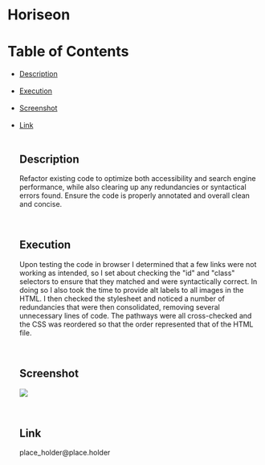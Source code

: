 <h1>Horiseon</h1>
  <p>
  <h1>Table of Contents</h1>
  <p>
    <ul>
      <li>
        <a href=#description>Description</a>
      </li>
    <br>
      <li>
        <a href=#execution>Execution</a>
      </li>
    <br>
      <li>
        <a href=#screenshot>Screenshot</a>
      </li>
    <br>
      <li>
        <a href=#link>Link</a>
      </li>
    <br>

   <div id="description">
    <h2>Description</h2>
      <p>
      Refactor existing code to optimize both accessibility and search engine performance, while also clearing up any redundancies or syntactical errors
      found. Ensure the code is properly annotated and overall clean and concise.
   </div>
   <br>
   <div id="execution">
    <h2>Execution</h2>
      <p>
      Upon testing the code in browser I determined that a few links were not working as intended, so I set about checking the "id" and "class" selectors to ensure
      that they matched and were syntactically correct. In doing so I also took the time to provide alt labels to all images in the HTML. I then checked the stylesheet and noticed a number of redundancies that were then consolidated, removing
      several unnecessary lines of code. The pathways were all cross-checked and the CSS was reordered so that the order represented that of the HTML file.
      </p>
   </div>
   <br>
   <div id="screenshot">
    <h2>Screenshot</h2>
    <p>
    <img src="https://github.com/kirkbalop/Horiseon_Code_Refactor/blob/main/assets/images/horiseon_screenshot.png" />
    </p>
   </div>
   <br>
   <div id="link">
    <h2>Link</h2>
      <p>
        place_holder@place.holder
      <p>
   </div>
